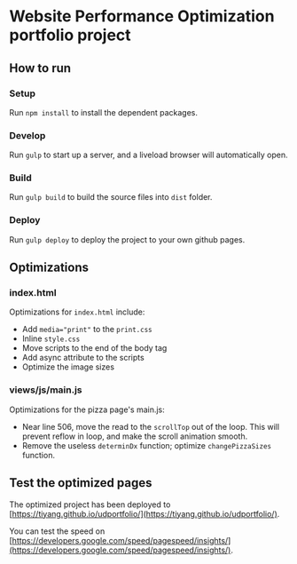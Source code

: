 # Website Performance Optimization portfolio project

## How to run
### Setup
Run `npm install` to install the dependent packages.

### Develop
Run `gulp` to start up a server, and a liveload browser will automatically open.

### Build
Run `gulp build` to build the source files into `dist` folder.

### Deploy
Run `gulp deploy` to deploy the project to your own github pages.

## Optimizations

### index.html
Optimizations for `index.html` include:

- Add `media="print"` to the `print.css`
- Inline `style.css`
- Move scripts to the end of the body tag
- Add async attribute to the scripts
- Optimize the image sizes

### views/js/main.js
Optimizations for the pizza page's main.js:

- Near line 506, move the read to the `scrollTop` out of the loop. This will prevent reflow in loop, and make the scroll animation smooth.
- Remove the useless `determinDx` function; optimize `changePizzaSizes` function.

## Test the optimized pages
The optimized project has been deployed to [https://tiyang.github.io/udportfolio/](https://tiyang.github.io/udportfolio/).

You can test the speed on [https://developers.google.com/speed/pagespeed/insights/](https://developers.google.com/speed/pagespeed/insights/).

